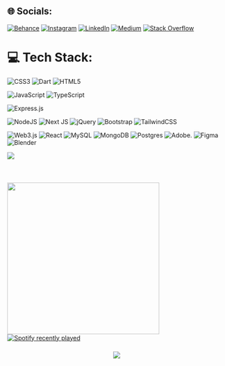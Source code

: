 
## 🌐 Socials:
[![Behance](https://img.shields.io/badge/Behance-1769ff?logo=behance&logoColor=white)](https://www.behance.net/aimehosanna) [![Instagram](https://img.shields.io/badge/Instagram-%23E4405F.svg?logo=Instagram&logoColor=white)](https://www.instagram.com/dj_matt360/) [![LinkedIn](https://img.shields.io/badge/LinkedIn-%230077B5.svg?logo=linkedin&logoColor=white)](/https://www.linkedin.com/in/dushime-aime-hosanna-32763625a/) [![Medium](https://img.shields.io/badge/Medium-12100E?logo=medium&logoColor=white)](https://medium.com/@mdonavan33) [![Stack Overflow](https://img.shields.io/badge/-Stackoverflow-FE7A16?logo=stack-overflow&logoColor=white)](https://stackoverflow.com/users/23259023/don-aime) 

# 💻 Tech Stack:
![CSS3](https://img.shields.io/badge/css3-%231572B6.svg?style=for-the-badge&logo=css3&logoColor=white) 
![Dart](https://img.shields.io/badge/dart-%230175C2.svg?style=for-the-badge&logo=dart&logoColor=white) 
![HTML5](https://img.shields.io/badge/html5-%23E34F26.svg?style=for-the-badge&logo=html5&logoColor=white) 
<!--- ![Java](https://img.shields.io/badge/java-%23ED8B00.svg?style=for-the-badge&logo=openjdk&logoColor=white) -->
![JavaScript](https://img.shields.io/badge/javascript-%23323330.svg?style=for-the-badge&logo=javascript&logoColor=%23F7DF1E) 
![TypeScript](https://img.shields.io/badge/typescript-%23007ACC.svg?style=for-the-badge&logo=typescript&logoColor=white) 
<!--- ![Vercel](https://img.shields.io/badge/vercel-%23000000.svg?style=for-the-badge&logo=vercel&logoColor=white) 
// ![Google Cloud](https://img.shields.io/badge/GoogleCloud-%234285F4.svg?style=for-the-badge&logo=google-cloud&logoColor=white) -->
![Express.js](https://img.shields.io/badge/express.js-%23404d59.svg?style=for-the-badge&logo=express&logoColor=%2361DAFB)
<!--- ![Nodemon](https://img.shields.io/badge/NODEMON-%23323330.svg?style=for-the-badge&logo=nodemon&logoColor=%BBDEAD)  -->
![NodeJS](https://img.shields.io/badge/node.js-6DA55F?style=for-the-badge&logo=node.js&logoColor=white) 
![Next JS](https://img.shields.io/badge/Next-black?style=for-the-badge&logo=next.js&logoColor=white) 
![jQuery](https://img.shields.io/badge/jquery-%230769AD.svg?style=for-the-badge&logo=jquery&logoColor=white) 
![Bootstrap](https://img.shields.io/badge/bootstrap-%238511FA.svg?style=for-the-badge&logo=bootstrap&logoColor=white) 
![TailwindCSS](https://img.shields.io/badge/tailwindcss-%2338B2AC.svg?style=for-the-badge&logo=tailwind-css&logoColor=white) 
<!--- ![Vite](https://img.shields.io/badge/vite-%23646CFF.svg?style=for-the-badge&logo=vite&logoColor=white) -->
![Web3.js](https://img.shields.io/badge/web3.js-F16822?style=for-the-badge&logo=web3.js&logoColor=white) 
![React](https://img.shields.io/badge/react-%2320232a.svg?style=for-the-badge&logo=react&logoColor=%2361DAFB) 
![MySQL](https://img.shields.io/badge/mysql-%2300000f.svg?style=for-the-badge&logo=mysql&logoColor=white) 
![MongoDB](https://img.shields.io/badge/MongoDB-%234ea94b.svg?style=for-the-badge&logo=mongodb&logoColor=white) 
![Postgres](https://img.shields.io/badge/postgres-%23316192.svg?style=for-the-badge&logo=postgresql&logoColor=white) 
![Adobe](https://img.shields.io/badge/adobe-%23FF0000.svg?style=for-the-badge&logo=adobe&logoColor=white).
![Figma](https://img.shields.io/badge/figma-%23F24E1E.svg?style=for-the-badge&logo=figma&logoColor=white) 
![Blender](https://img.shields.io/badge/blender-%23F5792A.svg?style=for-the-badge&logo=blender&logoColor=white) 
<!--- # 📊 GitHub Stats:-->

<!--- ![](https://github-readme-stats.vercel.app/api?username=DUSHIME1212&theme=dark&hide_border=false&include_all_commits=false&count_private=false)<br/> -->
<!--- ![](https://github-readme-streak-stats.herokuapp.com/?user=DUSHIME1212&theme=dark&hide_border=false)<br/> -->
 ![](https://github-readme-stats.vercel.app/api/top-langs/?username=DUSHIME1212&theme=dark&hide_border=false&include_all_commits=false&count_private=false&layout=compact) 


<br clear="both">

<!--- <img align="left" height="350" src="https://i.pinimg.com/564x/18/f8/fc/18f8fcca26311f4f3ee08efed8a69822.jpg"  /> -->

###

<div align="start">
 <img align="left" height="350" src="https://i.pinimg.com/564x/18/f8/fc/18f8fcca26311f4f3ee08efed8a69822.jpg"  /> 
  <a href="https://open.spotify.com/user/31gfheu7tvps2bfwoodjklloxgou">
    <img src="https://spotify-recently-played-readme.vercel.app/api?user=31gfheu7tvps2bfwoodjklloxgou&count=5&unique=false" alt="Spotify recently played"  />
  </a>
</div>

###

<div align="center">
  <img src="https://profile-counter.glitch.me/DUSHIME1212/count.svg?"  />
</div>


<br clear="both">


###
